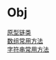 <!-- docs/_sidebar.md -->

# Obj

  <a href='#/works/obj/原型链类.md'>原型链类</a></br>
  <a href='#/works/obj/数组常用方法.md'>数组常用方法</a></br>
  <a href='#/works/obj/字符串常用方法.md'>字符串常用方法</a>

  


